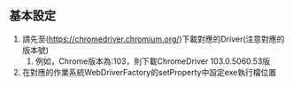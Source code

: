 ##  基本設定
1. 請先至(https://chromedriver.chromium.org/)下載對應的Driver(注意對應的版本號)
   1. 例如，Chrome版本為:103，則下載ChromeDriver 103.0.5060.53版
2. 在對應的作業系統WebDriverFactory的setProperty中設定exe執行檔位置
